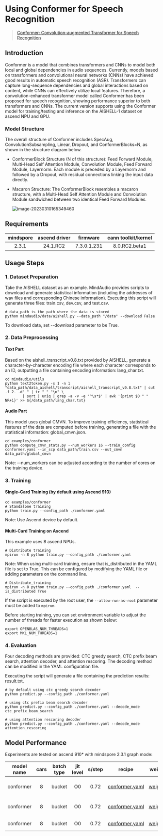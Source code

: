 # Using Conformer for Speech Recognition

> [Conformer: Convolution-augmented Transformer for Speech Recognition](https://arxiv.org/abs/2005.08100)

## Introduction

Conformer is a model that combines transformers and CNNs to model both local and global dependencies in audio sequences. Currently, models based on transformers and convolutional neural networks (CNNs) have achieved good results in automatic speech recognition (ASR). Transformers can capture long-sequence dependencies and global interactions based on content, while CNNs can effectively utilize local features. Therefore, a convolution-enhanced transformer model called Conformer has been proposed for speech recognition, showing performance superior to both transformers and CNNs. The current version supports using the Conformer model for training/testing and inference on the AISHELL-1 dataset on ascend NPU and GPU.

### Model Structure

The overall structure of Conformer includes SpecAug, ConvolutionSubsampling, Linear, Dropout, and ConformerBlocks×N, as shown in the structure diagram below.

- ConformerBlock Structure (N of this structure): Feed Forward Module, Multi-Head Self Attention Module, Convolution Module, Feed Forward Module, Layernorm. Each module is preceded by a Layernorm and followed by a Dropout, with residual connections linking the input data directly.

- Macaron Structure: The ConformerBlock resembles a macaron structure, with a Multi-Head Self Attention Module and Convolution Module sandwiched between two identical Feed Forward Modules.

  ![image-20230310165349460](https://raw.githubusercontent.com/mindspore-lab/mindaudio/main/tests/result/conformer.png)

## Requirements
| mindspore     |   ascend driver        | firmware     |  cann toolkit/kernel    |
|:-------------:|:----------------------:|:------------:|:-----------------------:|
|     2.3.1     |   24.1.RC2             | 7.3.0.1.231  |  8.0.RC2.beta1          |



## Usage Steps

### 1. Dataset Preparation

Take the AISHELL dataset as an example. MindAudio provides scripts to download and generate statistical information (including the addresses of wav files and corresponding Chinese information). Executing this script will generate three files: train.csv, dev.csv, and test.csv.

```shell
# data_path is the path where the data is stored
python mindaudio/data/aishell.py --data_path "/data" --download False
```

To download data, set --download parameter to be True.

### 2. Data Preprocessing

#### Text Part

Based on the aishell_transcript_v0.8.txt provided by AISHELL, generate a character-by-character encoding file where each character corresponds to an ID, outputting a file containing encoding information: lang_char.txt.

```shell
cd mindaudio/utils
python text2token.py -s 1 -n 1 "data_path/data_aishell/transcript/aishell_transcript_v0.8.txt" | cut -f 2- -d" " | tr " " "\n" \
        | sort | uniq | grep -a -v -e '^\s*$' | awk '{print $0 " " NR+1}' >> ${/data_path/lang_char.txt}
```

#### Audio Part

This model uses global CMVN. To improve training efficiency, statistical features of the data are computed before training, generating a file with the statistical information: global_cmvn.json.

```shell
cd examples/conformer
python compute_cmvn_stats.py --num_workers 16 --train_config conformer.yaml --in_scp data_path/train.csv --out_cmvn data_path/global_cmvn
```

Note: --num_workers can be adjusted according to the number of cores on the training device.

### 3. Training

#### Single-Card Training (by default using Ascend 910)
```shell
cd examples/conformer
# Standalone training
python train.py --config_path ./conformer.yaml
```

Note: Use Ascend device by default.

#### Multi-Card Training on Ascend

This example uses 8 ascend NPUs.
```shell
# Distribute training
mpirun -n 8 python train.py --config_path ./conformer.yaml
```
Note:
When using multi-card training, ensure that is_distributed in the YAML file is set to True. This can be configured by modifying the YAML file or adding parameters on the command line.

```shell
# Distribute_training
mpirun -n 8 python train.py --config_path ./conformer.yaml  --is_distributed True
```
If the script is executed by the root user, the `--allow-run-as-root` parameter must be added to `mpirun`.


Before starting training, you can set environment variable to adjust the number of threads for faster execution as shown below:

```shell
export OPENBLAS_NUM_THREADS=1
export MKL_NUM_THREADS=1
```



### 4. Evaluation

Four decoding methods are provided: CTC greedy search, CTC prefix beam search, attention decoder, and attention rescoring. The decoding method can be modified in the YAML configuration file.

Executing the script will generate a file containing the prediction results: result.txt.
```shell
# by default using ctc greedy search decoder
python predict.py --config_path ./conformer.yaml

# using ctc prefix beam search decoder
python predict.py --config_path ./conformer.yaml --decode_mode ctc_prefix_beam_search

# using attention rescoring decoder
python predict.py --config_path ./conformer.yaml --decode_mode attention_rescoring
```


## Model Performance

Experiments are tested on ascend 910* with mindspore 2.3.1 graph mode:

| model name| cars | batch type | jit level | s/step | recipe | weight |     decoding mode     | cer  |
|:---------:|:----:|:----------:|:---------:|:------:|:------:|:------:|:---------------------:|:----:|
| conformer |   8  |  bucket    |     O0    |  0.72  |[conformer.yaml](https://github.com/mindspore-lab/mindaudio/blob/main/examples/conformer/conformer.yaml)  |[weights](https://download-mindspore.osinfra.cn/toolkits/mindaudio/conformer/conformer_avg_30-692d57b3-910v2.ckpt)     |ctc greedy search      | 5.62 |
| conformer |   8  |  bucket    |     O0    |  0.72  |[conformer.yaml](https://github.com/mindspore-lab/mindaudio/blob/main/examples/conformer/conformer.yaml)  |[weights](https://download-mindspore.osinfra.cn/toolkits/mindaudio/conformer/conformer_avg_30-692d57b3-910v2.ckpt)     |ctc prefix beam search | 5.62 |
| conformer |   8  |  bucket    |     O0    |  0.72  |[conformer.yaml](https://github.com/mindspore-lab/mindaudio/blob/main/examples/conformer/conformer.yaml)  |[weights](https://download-mindspore.osinfra.cn/toolkits/mindaudio/conformer/conformer_avg_30-692d57b3-910v2.ckpt)     |attention rescoring    | 5.12 |
